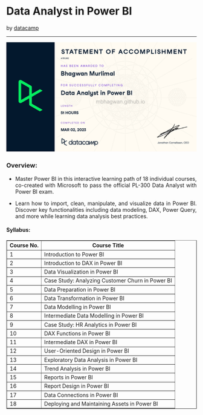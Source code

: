 <h1>Data Analyst in Power BI</h1>
by <a href="https://www.datacamp.com/tracks/data-analyst-in-power-bi">datacamp</a>
<hr>

<!-- ![Certificate of Completion]() -->

![Certificate of Achievement](/images/data_analyst_in_power_bi.jpg)
 
<h3>Overview:</h3>
<ul>
 <li><p style="text-align:justify">Master Power BI in this interactive learning path of 18 individual courses, co-created with Microsoft to pass the official PL-300 Data Analyst with Power BI exam.</p></li>
 <li><p style="text-align:justify">Learn how to import, clean, manipulate, and visualize data in Power BI. Discover key functionalities including data modeling, DAX, Power Query, and more while learning data analysis best practices.</p></li>
</ul>

<h4>Syllabus:</h4>

<table border="1">
 <tr>
  <th>Course No.</th>
  <th>Course Title</th>
 </tr>
 <tr>
  <td>1</td>
  <td>Introduction to Power BI</td>
 </tr>
 <tr>
  <td>2</td>
  <td>Introduction to DAX in Power BI</td>
 </tr>
 <tr>
  <td>3</td>
  <td>Data Visualization in Power BI</td>
 </tr>
 <tr>
  <td>4</td>
  <td>Case Study: Analyzing Customer Churn in Power BI</td>
 </tr>
 <tr>
  <td>5</td>
  <td>Data Preparation in Power BI</td>
 </tr>
 <tr>
  <td>6</td>
  <td>Data Transformation in Power BI</td>
 </tr>
 <tr>
  <td>7</td>
  <td>Data Modelling in Power BI</td>
 </tr>
 <tr>
  <td>8</td>
  <td>Intermediate Data Modelling in Power BI</td>
 </tr>
 <tr>
  <td>9</td>
  <td>Case Study: HR Analytics in Power BI</td>
 </tr>
 <tr>
  <td>10</td>
  <td>DAX Functions in Power BI</td>
 </tr>
 <tr>
  <td>11</td>
  <td>Intermediate DAX in Power BI</td>
 </tr>
 <tr>
  <td>12</td>
  <td>User-Oriented Design in Power BI</td>
 </tr>
 <tr>
  <td>13</td>
  <td>Exploratory Data Analysis in Power BI</td>
 </tr>
 <tr>
  <td>14</td>
  <td>Trend Analysis in Power BI</td>
 </tr>
 <tr>
  <td>15</td>
  <td>Reports in Power BI</td>
 </tr>
 <tr>
  <td>16</td>
  <td>Report Design in Power BI</td>
 </tr>
 <tr>
  <td>17</td>
  <td>Data Connections in Power BI</td>
 </tr>
 <tr>
  <td>18</td>
  <td>Deploying and Maintaining Assets in Power BI</td>
 </tr>
</table>
